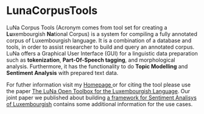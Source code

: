 # LunaCorpusTools


LuNa Corpus Tools (Acronym comes from tool set for creating a <b>Lu</b>xembourgish <b>Na</b>tional Corpus) is a system  for compiling a fully annotated corpus of Luxembourgish language. It is a combination of a database and tools, in order to assist researcher to build and query an annotated corpus. LuNa offers a Graphical User Interface (GUI) for a linguistic data preparation such as <b>tokenization</b>, <b>Part-Of-Speech tagging</b>, and morphological analysis. Furthermore, it has the functionality to do <b>Topic Modelling</b> and <b>Sentiment Analysis</b> with prepared text data. 

For futher information visit my <a href="https://sirajzade.github.io/index.html">Homepage </a> or for citing the tool please use the paper <a href="https://orbilu.uni.lu/bitstream/10993/40407/1/CRC_industrial_paper_84.pdf">The LuNa Open Toolbox for the Luxembourgish Language</a>.  Our joint paper we published about building <a href="https://orbilu.uni.lu/bitstream/10993/43136/1/AnAnnotationFrameworkforLuxembourgishSentimentAnalysis.pdf"> a framework for Sentiment Analisys of Luxembourgish</a> contains some additional information for the use cases. 
